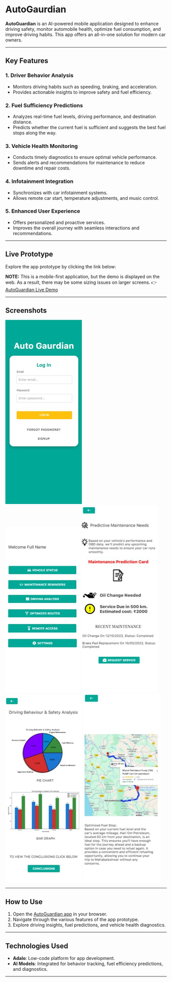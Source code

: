 # AutoGaurdian
**AutoGuardian** is an AI-powered mobile application designed to enhance driving safety, monitor automobile health, optimize fuel consumption, and improve driving habits. This app offers an all-in-one solution for modern car owners.

---

## **Key Features**

### 1. **Driver Behavior Analysis**
- Monitors driving habits such as speeding, braking, and acceleration.
- Provides actionable insights to improve safety and fuel efficiency.

### 2. **Fuel Sufficiency Predictions**
- Analyzes real-time fuel levels, driving performance, and destination distance.
- Predicts whether the current fuel is sufficient and suggests the best fuel stops along the way.

### 3. **Vehicle Health Monitoring**
- Conducts timely diagnostics to ensure optimal vehicle performance.
- Sends alerts and recommendations for maintenance to reduce downtime and repair costs.

### 4. **Infotainment Integration**
- Synchronizes with car infotainment systems.
- Allows remote car start, temperature adjustments, and music control.

### 5. **Enhanced User Experience**
- Offers personalized and proactive services.
- Improves the overall journey with seamless interactions and recommendations.

---

## **Live Prototype**

Explore the app prototype by clicking the link below:  

**NOTE:** This is a mobile-first application, but the demo is displayed on the web. As a result, there may be some sizing issues on larger screens.
👉 [AutoGuardian Live Demo](https://ritikas-team-1.adalo.com/autogaurdian-draft1?target=998942e43ce445e7a8ed43cc51862f42&params=%7B%7D)

---

## **Screenshots**

![Log in](https://github.com/Rohit-Kiran/Auto-Gaurdian/blob/main/Log%20in.JPG)  
![Home Page](https://github.com/Rohit-Kiran/Auto-Gaurdian/blob/main/Home%20page.JPG)
![Maintenance Page](https://github.com/Rohit-Kiran/Auto-Gaurdian/blob/main/Maintenance%20Page.JPG)
![Driving Analysis](https://github.com/Rohit-Kiran/Auto-Gaurdian/blob/main/Driving%20Analysis.JPG)
![Optimized Routes](https://github.com/Rohit-Kiran/Auto-Gaurdian/blob/main/Optimized%20Routes.JPG)

---

## **How to Use**
1. Open the [AutoGuardian app](https://ritikas-team-1.adalo.com/autogaurdian-draft1?target=998942e43ce445e7a8ed43cc51862f42&params=%7B%7D) in your browser.
2. Navigate through the various features of the app prototype.
3. Explore driving insights, fuel predictions, and vehicle health diagnostics.

---

## **Technologies Used**
- **Adalo**: Low-code platform for app development.
- **AI Models**: Integrated for behavior tracking, fuel efficiency predictions, and diagnostics.

---
